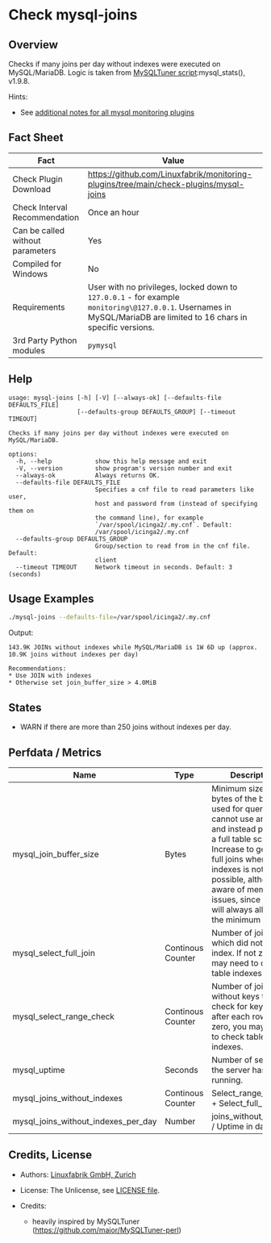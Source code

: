 # Check mysql-joins

## Overview

Checks if many joins per day without indexes were executed on MySQL/MariaDB. Logic is taken from [MySQLTuner script](https://github.com/major/MySQLTuner-perl):mysql_stats(), v1.9.8.

Hints:

* See [additional notes for all mysql monitoring plugins](https://github.com/Linuxfabrik/monitoring-plugins/blob/main/PLUGINS-MYSQL.rst)


## Fact Sheet

| Fact | Value |
|----|----|
| Check Plugin Download                 | <https://github.com/Linuxfabrik/monitoring-plugins/tree/main/check-plugins/mysql-joins> |
| Check Interval Recommendation         | Once an hour |
| Can be called without parameters      | Yes |
| Compiled for Windows                  | No |
| Requirements                          | User with no privileges, locked down to `127.0.0.1` - for example `monitoring\@127.0.0.1`. Usernames in MySQL/MariaDB are limited to 16 chars in specific versions. |
| 3rd Party Python modules              | `pymysql` |


## Help

```text
usage: mysql-joins [-h] [-V] [--always-ok] [--defaults-file DEFAULTS_FILE]
                   [--defaults-group DEFAULTS_GROUP] [--timeout TIMEOUT]

Checks if many joins per day without indexes were executed on MySQL/MariaDB.

options:
  -h, --help            show this help message and exit
  -V, --version         show program's version number and exit
  --always-ok           Always returns OK.
  --defaults-file DEFAULTS_FILE
                        Specifies a cnf file to read parameters like user,
                        host and password from (instead of specifying them on
                        the command line), for example
                        `/var/spool/icinga2/.my.cnf`. Default:
                        /var/spool/icinga2/.my.cnf
  --defaults-group DEFAULTS_GROUP
                        Group/section to read from in the cnf file. Default:
                        client
  --timeout TIMEOUT     Network timeout in seconds. Default: 3 (seconds)
```


## Usage Examples

```bash
./mysql-joins --defaults-file=/var/spool/icinga2/.my.cnf
```

Output:

```text
143.9K JOINs without indexes while MySQL/MariaDB is 1W 6D up (approx. 10.9K joins without indexes per day) 

Recommendations:
* Use JOIN with indexes
* Otherwise set join_buffer_size > 4.0MiB
```


## States

* WARN if there are more than 250 joins without indexes per day.


## Perfdata / Metrics

| Name | Type | Description |
|----|----|----|
| mysql_join_buffer_size | Bytes | Minimum size in bytes of the buffer used for queries that cannot use an index, and instead perform a full table scan. Increase to get faster full joins when adding indexes is not possible, although be aware of memory issues, since joins will always allocate the minimum size. |
| mysql_select_full_join | Continous Counter | Number of joins which did not use an index. If not zero, you may need to check table indexes. |
| mysql_select_range_check | Continous Counter | Number of joins without keys that check for key usage after each row. If not zero, you may need to check table indexes. |
| mysql_uptime | Seconds | Number of seconds the server has been running. |
| mysql_joins_without_indexes | Continous Counter | Select_range_check + Select_full_join |
| mysql_joins_without_indexes_per_day | Number | joins_without_indexes / Uptime in days |


## Credits, License

* Authors: [Linuxfabrik GmbH, Zurich](https://www.linuxfabrik.ch)

* License: The Unlicense, see [LICENSE file](https://unlicense.org/).

* Credits:

    * heavily inspired by MySQLTuner (<https://github.com/major/MySQLTuner-perl>)

